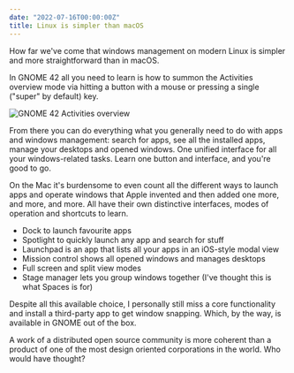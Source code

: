 ```yaml
---
date: "2022-07-16T00:00:00Z"
title: Linux is simpler than macOS
---
```


How far we've come that windows management on modern Linux is simpler and more straightforward than in macOS.

In GNOME 42 all you need to learn is how to summon the Activities overview mode via hitting a button with a mouse or pressing a single ("super" by default) key. 

![GNOME 42 Activities overview](/img/posts/gnome-shell.jpg)

From there you can do everything what you generally need to do with apps and windows management: search for apps, see all the installed apps, manage your desktops and opened windows. One unified interface for all your windows-related tasks. Learn one button and interface, and you're good to go.

On the Mac it's burdensome to even count all the different ways to launch apps and operate windows that Apple invented and then added one more, and more, and more. All have their own distinctive interfaces, modes of operation and shortcuts to learn.

- Dock to launch favourite apps
- Spotlight to quickly launch any app and search for stuff
- Launchpad is an app that lists all your apps in an iOS-style modal view
- Mission control shows all opened windows and manages desktops
- Full screen and split view modes
- Stage manager lets you group windows together (I've thought this is what Spaces is for)

Despite all this available choice, I personally still miss a core functionality and install a third-party app to get window snapping. Which, by the way, is available in GNOME out of the box.

A work of a distributed open source community is more coherent than a product of one of the most design oriented corporations in the world. Who would have thought?